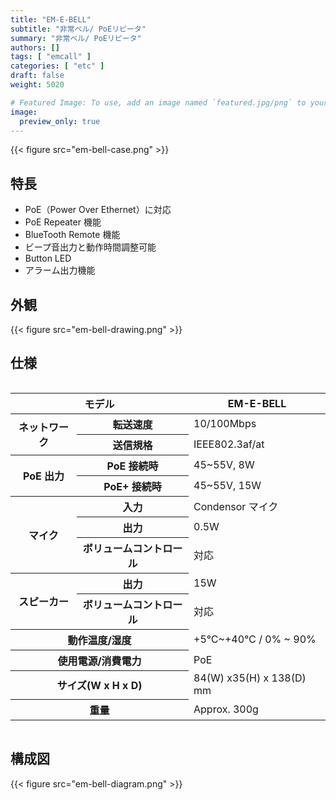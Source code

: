 ```yaml
---
title: "EM-E-BELL"
subtitle: "非常ベル/ PoEリピータ"
summary: "非常ベル/ PoEリピータ"
authors: []
tags: [ "emcall" ]
categories: [ "etc" ]
draft: false
weight: 5020

# Featured Image: To use, add an image named `featured.jpg/png` to your page's folder.
image:
  preview_only: true
---
```


<div class="container">
<div class="row justify-content-center">
<div class="col-sm-6">

{{< figure src="em-bell-case.png" >}}

</div>
</div>
</div>

<div class="container">
<div class="row justify-content-center">
<div class="col-sm-6 pl-0">

## 特長

- PoE（Power Over Ethernet）に対応
- PoE Repeater 機能
- BlueTooth Remote 機能
- ビープ音出力と動作時間調整可能
- Button LED
- アラーム出力機能

</div>
<div class="col-sm-6 pl-0">

## 外観

{{< figure src="em-bell-drawing.png" >}}

</div>
</div>
</div>

## 仕様

<div style="overflow-x: auto">
<table class="spec">
<thead>
<tr>
<th colspan="2">モデル</th>
<th>EM-E-BELL</th>
</tr>
</thead>
<tbody>
<tr>
<th rowspan="2">ネットワーク</th>
<th>転送速度</th>
<td>10/100Mbps</td>
</tr>
<tr>
<th>送信規格</th>
<td>IEEE802.3af/at</td>
</tr>
<tr>
<th rowspan="2">PoE 出力</th>
<th>PoE 接続時</th>
<td>45~55V, 8W</td>
</tr>
<tr>
<th>PoE+ 接続時</th>
<td>45~55V, 15W</td>
</tr>
<tr>
<th rowspan="3">マイク</th>
<th>入力</th>
<td>Condensor マイク</td>
</tr>
<tr>
<th>出力</th>
<td>0.5W</td>
</tr>
<tr>
<th>ボリュームコントロール</th>
<td>対応</td>
</tr>
<tr>
<th rowspan="2">スピーカー</th>
<th>出力</th>
<td>15W</td>
</tr>
<tr>
<th>ボリュームコントロール</th>
<td>対応</td>
</tr>
<tr>
<th colspan="2">動作温度/湿度</th>
<td>+5℃~+40℃ / 0% ~ 90%</td>
</tr>
<tr>
<th colspan="2">使用電源/消費電力</th>
<td>PoE</td>
</tr>
<tr>
<th colspan="2">サイズ(W x H x D)</th>
<td>84(W) x35(H) x 138(D) mm</td>
</tr>
<tr>
<th colspan="2">重量</th>
<td>Approx. 300g</td>
</tr>
</tbody>
</table>
</div>

## 構成図

{{< figure src="em-bell-diagram.png" >}}
